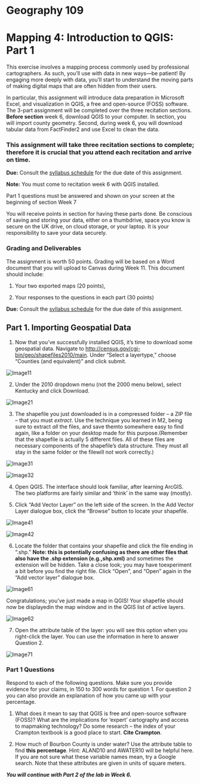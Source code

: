# Geography 109

# Mapping 4: Introduction to QGIS: Part 1

This exercise involves a mapping process commonly used by professional cartographers. As such, you’ll use with data in new ways—be patient! By engaging more deeply with data, you’ll start to understand the moving parts of making digital maps that are often hidden from their users.

In particular, this assignment will introduce data preparation in Microsoft Excel, and visualization in QGIS, a free and open-source (FOSS) software. The 3-part assignment will be completed over the three recitation sections. **Before section** week 6, download QGIS to your computer. In section, you will import county geometry. Second, during week 6, you will download tabular data from FactFinder2 and use Excel to clean the data.

### This assignment will take three recitation sections to complete; therefore it is crucial that you attend each recitation and arrive on time.

**Due:** Consult the [syllabus schedule](../../syllabus.md#viii-schedule) for the due date of this assignment.

**Note:** You must come to recitation week 6 with QGIS installed.

Part 1 questions must be answered and shown on your screen at the beginning of section Week 7

You will receive points in section for having these parts done. Be conscious of saving and storing your data, either on a thumbdrive, space you know is secure on the UK drive, on cloud storage, or your laptop. It is your responsibility to save your data securely.

### Grading and Deliverables 

The assignment is worth 50 points. Grading will be based on a Word document that you will upload to Canvas during Week 11. This document should include:

1. Your two exported maps (20 points),

2. Your responses to the questions in each part (30 points)

**Due:** Consult the [syllabus schedule](../../syllabus.md#viii-schedule) for the due date of this assignment.

## Part 1. Importing Geospatial Data

1. Now that you’ve successfully installed QGIS, it’s time to download some geospatial data. Navigate to http://census.gov/cgi-bin/geo/shapefiles2010/main. Under “Select a layertype,” choose “Counties (and equivalent)” and click submit.

![Image11](images/Image11.jpeg)

2. Under the 2010 dropdown menu (not the 2000 menu below), select Kentucky and click Download.

![Image21](images/Image21.jpeg)

3. The shapefile you just downloaded is in a compressed folder – a ZIP file – that you must _extract_. Use the technique you learned in M2, being sure to extract _all_ the files, and save themto somewhere easy to find again, like a folder on your desktop made for this purpose.(Remember that the shapefile is actually 5 different files. All of these files are necessary components of the shapefile’s data structure. They must all stay in the same folder or the filewill not work correctly.)

![Image31](images/Image31.jpeg)

![Image32](images/Image32.jpeg)

4. Open QGIS. The interface should look familiar, after learning ArcGIS. The two platforms are fairly similar and ‘think’ in the same way (mostly).

5. Click “Add Vector Layer” on the left side of the screen. In the Add Vector Layer dialogue box, click the “Browse” button to locate your shapefile.

![Image41](images/Image51.jpeg)

![Image42](images/Image52.jpeg)

6. Locate the folder that contains your shapefile and click the file ending in “.shp.” **Note: this is potentially confusing as there are other files that also have the .shp extension (e.g.,shp.xml)** and sometimes the extension will be hidden. Take a close look; you may have toexperiment a bit before you find the right file. Click “Open”, and “Open” again in the “Add vector layer” dialogue box.

![Image61](images/Image61.jpeg)

Congratulations; you’ve just made a map in QGIS! Your shapefile should now be displayedin the map window and in the QGIS list of active layers.

![Image62](images/Image62.jpeg)

7. Open the attribute table of the layer: you will see this option when you right-click the layer. You can use the information in here to answer Question 2.

![Image71](images/Image71.jpeg)

### Part 1 Questions

Respond to each of the following questions. Make sure you provide evidence for your claims, in 150 to 300 words for question 1. For question 2 you can also provide an explanation of how you came up with your percentage.

1. What does it mean to say that QGIS is free and open-source software (FOSS)? What are the implications for ‘expert’ cartography and access to mapmaking technology? Do some research – the index of your Crampton textbook is a good place to start. **Cite Crampton**.

2. How much of Bourbon County is under water? Use the attribute table to find **this percentage**. Hint: ALAND10 and AWATER10 will be helpful here. If you are not sure what these variable names mean, try a Google search. Note that these attributes are given in units of square meters.

**_You will continue with Part 2 of the lab in Week 6._**
